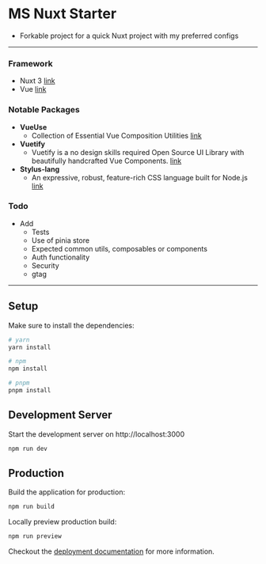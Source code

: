 # MS Nuxt Starter
 - Forkable project for a quick Nuxt project with my preferred configs
___
### Framework
- Nuxt 3 [link](https://nuxt.com/docs/getting-started/introduction)
- Vue [link](https://nuxt.com/docs/getting-started/introduction)


### Notable Packages
- **VueUse**
  - Collection of Essential Vue Composition Utilities [link](https://vueuse.org/functions.html)
- **Vuetify**
  - Vuetify is a no design skills required Open Source UI Library with beautifully handcrafted Vue Components. [link](https://vuetifyjs.com/en/getting-started/installation/)
- **Stylus-lang**
  - An expressive, robust, feature-rich CSS language built for Node.js [link](https://stylus-lang.com/docs/)

### Todo
- Add
  - Tests
  - Use of pinia store
  - Expected common utils, composables or components
  - Auth functionality
  - Security
  - gtag
___

## Setup

Make sure to install the dependencies:

```bash
# yarn
yarn install

# npm
npm install

# pnpm
pnpm install
```

## Development Server

Start the development server on http://localhost:3000

```bash
npm run dev
```

## Production

Build the application for production:

```bash
npm run build
```

Locally preview production build:

```bash
npm run preview
```

Checkout the [deployment documentation](https://nuxt.com/docs/getting-started/deployment) for more information.
